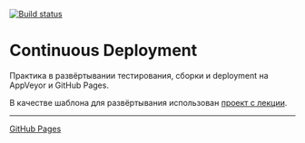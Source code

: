 [![Build status](https://ci.appveyor.com/api/projects/status/69ykp99v4ox0s0hi?svg=true)](https://ci.appveyor.com/project/Di-sole/2-ahj-env-mf2vw)
# Continuous Deployment

Практика в развёртывании тестирования, сборки и deployment на AppVeyor и GitHub Pages.

В качестве шаблона для развёртывания использован [проект с лекции](https://github.com/netology-code/ahj-code/tree/master/env).

---

[GitHub Pages](https://di-sole.github.io/2-ahj-env/)


